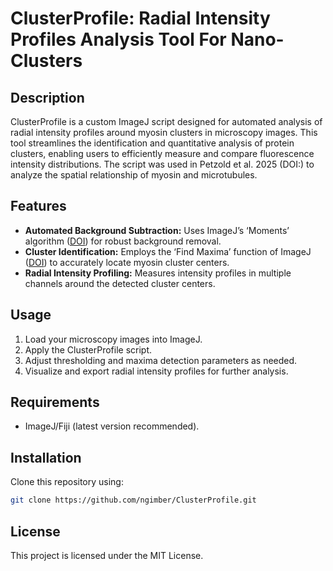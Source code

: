 # ClusterProfile: Radial Intensity Profiles Analysis Tool For Nano-Clusters

## Description

ClusterProfile is a custom ImageJ script designed for automated analysis of radial intensity profiles around myosin clusters in microscopy images. This tool streamlines the identification and quantitative analysis of protein clusters, enabling users to efficiently measure and compare fluorescence intensity distributions. The script was used in Petzold et al. 2025 (DOI:) to analyze the spatial relationship of myosin and microtubules. 

## Features

* **Automated Background Subtraction:** Uses ImageJ’s ‘Moments’ algorithm ([DOI](https://doi.org/10.1016/0734-189x%2885%2990133-1)) for robust background removal.
* **Cluster Identification:** Employs the ‘Find Maxima’ function of ImageJ ([DOI](https://doi.org/10.1038/nmeth.2089)) to accurately locate myosin cluster centers.
* **Radial Intensity Profiling:** Measures intensity profiles in multiple  channels around the detected cluster centers.

## Usage

1. Load your microscopy images into ImageJ.
2. Apply the ClusterProfile script.
3. Adjust thresholding and maxima detection parameters as needed.
4. Visualize and export radial intensity profiles for further analysis.

## Requirements

* ImageJ/Fiji (latest version recommended).

## Installation

Clone this repository using:

```bash
git clone https://github.com/ngimber/ClusterProfile.git
```

## License

This project is licensed under the MIT License.
